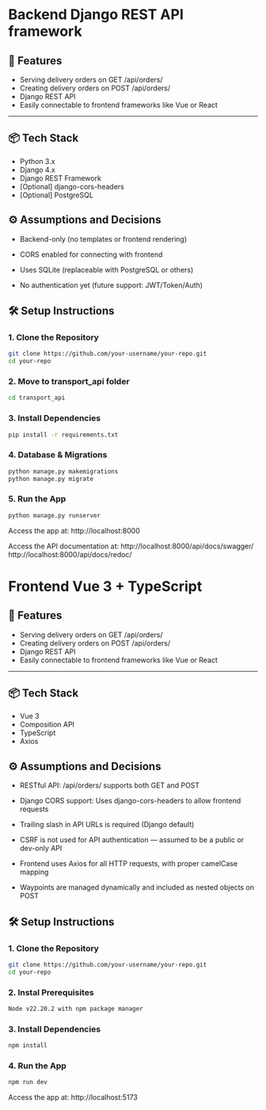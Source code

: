 # Backend  Django REST API framework
## 🚀 Features

- Serving delivery orders on GET /api/orders/
- Creating delivery orders on POST /api/orders/
- Django REST API
- Easily connectable to frontend frameworks like Vue or React

---

## 📦 Tech Stack

- Python 3.x
- Django 4.x
- Django REST Framework
- [Optional] django-cors-headers
- [Optional] PostgreSQL

## ⚙️ Assumptions and Decisions

- Backend-only (no templates or frontend rendering)

- CORS enabled for connecting with frontend

- Uses SQLite (replaceable with PostgreSQL or others)

- No authentication yet (future support: JWT/Token/Auth)

## 🛠️ Setup Instructions

### 1. Clone the Repository

```bash
git clone https://github.com/your-username/your-repo.git
cd your-repo
```
### 2. Move to transport_api folder

```bash
cd transport_api
```

### 3. Install Dependencies

```bash
pip install -r requirements.txt
```

### 4. Database & Migrations

```bash
python manage.py makemigrations
python manage.py migrate
```

### 5. Run the App

```bash
python manage.py runserver
```
Access the app at: http://localhost:8000

Access the API documentation at:
http://localhost:8000/api/docs/swagger/
http://localhost:8000/api/docs/redoc/


# Frontend  Vue 3 + TypeScript
## 🚀 Features

- Serving delivery orders on GET /api/orders/
- Creating delivery orders on POST /api/orders/
- Django REST API
- Easily connectable to frontend frameworks like Vue or React

---

## 📦 Tech Stack

- Vue 3
- Composition API
- TypeScript
- Axios

## ⚙️ Assumptions and Decisions

- RESTful API: /api/orders/ supports both GET and POST

- Django CORS support: Uses django-cors-headers to allow frontend requests

- Trailing slash in API URLs is required (Django default)

- CSRF is not used for API authentication — assumed to be a public or dev-only API

- Frontend uses Axios for all HTTP requests, with proper camelCase mapping

- Waypoints are managed dynamically and included as nested objects on POST

## 🛠️ Setup Instructions

### 1. Clone the Repository
```bash
git clone https://github.com/your-username/your-repo.git
cd your-repo
```
### 2. Instal Prerequisites

```bash
Node v22.20.2 with npm package manager
```

### 3. Install Dependencies

```bash
npm install
```

### 4. Run the App

```bash
npm run dev
```
Access the app at: http://localhost:5173
